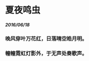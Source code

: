 <style>
  .page-header>a{display:none;}
  .site-footer{display:none;}
</style>
# 夏夜鸣虫
##### 2016/06/18
### 晚风穿叶万花红，日落晴空皓月明。
### 幢幢霓虹灯影外，于无声处奏歌声。
